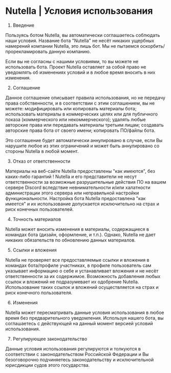 # Nutella | Условия использования

1. Введение

Пользуясь ботом Nutella, вы автоматически соглашаетесь соблюдать наши условия. Название бота "Nutella" не несёт никаких ущербных намерений компании Nutella, это лишь бот. Мы не пытаемся оскорбить/прорекламировать данную компанию.

Если вы не согласны с нашими условиями, то вы можете не использовать бота. Проект Nutella оставляет за собой право не уведомлять об изменениях условий и в любое время вносить в них изменения.

2. Соглашение

Данное соглашение описывает правила использования, но не передачу права собственности, и в соответствии с этим соглашением, вы не можете:
модифицировать или копировать материалы бота;
использовать материалы в коммерческих целях или для публичного показа (коммерческого или некоммерческого);
удалять любые авторские права или передавать материалы третьим лицам; создавать авторские права бота от своего имени; копировать ПО/файлы бота.

Это соглашение будет автоматически аннулировано в случае, если Вы нарушите любое из этих ограничений и может быть аннулировано со стороны Nutella в любой момент.

3. Отказ от ответственности

Материалы на веб-сайте Nutella предоставлены "как имеются", без каких-либо гарантий !
Nutella и его представители не несут ответственности за возможные разрушительные действия ПО на вашем сервере Discord вследствие невнимательности и/или халатности администрации этого сервера или неправильной настройки функциональности. Настройка бота Nutella предоставлена "как имеется" и их использование допускается исключительно на страх и риск конечных пользователей.

4. Точность материалов

Nutella может вносить изменения в материалы, содержащиеся в командах бота (дизайн, оформление, и т.п.). Однако, Nutella не дает никаких обязательств по обновлению данных материалов.

5. Ссылки и вложения

Nutella не проверяет все предоставляемые ссылки и вложения в командах бота/профиле участниках, в профиле пользователь сам указывает информацию о себе и устанавливает вложения и не несёт ответственности за их содержимое. Возможность добавления любых ссылок и вложений не подразумевает их одобрение Nutella. Использование таких ссылок и вложений осуществляется на страх и риск конечного пользователя.

6. Изменения

Nutella может пересматривать данные условия использования в любое время без предварительного уведомления. Используя нашего бота, вы соглашаетесь с действующей на данный момент версией условий использования.

7. Регулирующее законодательство

Данные условия использования регулируются и толкуются в соответствии с законодательством Российской Федерации и Вы безоговорочно подчиняетесь законодательству и исключительной юрисдикции судов этого государства.
